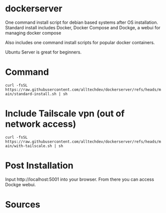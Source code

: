 # dockerserver
One command install script for debian based systems after OS installation. Standard install includes Docker, Docker Compose and Dockge, a webui for managing docker compose

Also includes one command install scripts for popular docker containers.

Ubuntu Server is great for beginners.


# Command
`curl -fsSL https://raw.githubusercontent.com/alltechdev/dockerserver/refs/heads/main/standard-install.sh | sh`


# Include Tailscale vpn (out of network access)
`curl -fsSL https://raw.githubusercontent.com/alltechdev/dockerserver/refs/heads/main/with-tailscale.sh | sh`


# Post Installation
Input http://localhost:5001 into your browser. From there you can access Dockge webui.


# Sources
